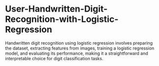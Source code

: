 # User-Handwritten-Digit-Recognition-with-Logistic-Regression
Handwritten digit recognition using logistic regression involves preparing the dataset, extracting features from images, training a logistic regression model, and evaluating its performance, making it a straightforward and interpretable choice for digit classification tasks.
